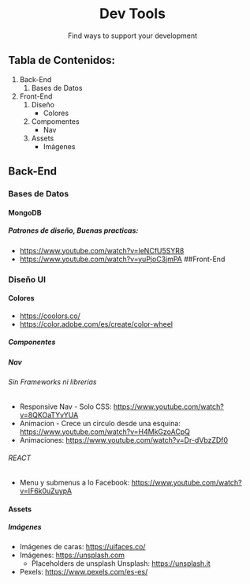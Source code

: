 <h1 align="center">Dev Tools</h1>
<p align="center">Find ways to support your development</p>



## Tabla de Contenidos:
1. Back-End
   1. Bases de Datos
2. Front-End 
   1. Diseño
      - Colores
   2. Compomentes
      - Nav
   3. Assets
      - Imágenes



## Back-End
 ### Bases de Datos
   #### MongoDB
   ##### Patrones de diseño, Buenas practicas: 
   - https://www.youtube.com/watch?v=leNCfU5SYR8
   - https://www.youtube.com/watch?v=yuPjoC3jmPA 
##Front-End
### Diseño UI

#### Colores
- https://coolors.co/
- https://color.adobe.com/es/create/color-wheel
        
##### Componentes
##### Nav
###### Sin Frameworks ni librerías
- Responsive Nav - Solo CSS: https://www.youtube.com/watch?v=8QKOaTYvYUA
- Animacion - Crece un circulo desde una esquina: https://www.youtube.com/watch?v=H4MkGzoACpQ
- Animaciones: https://www.youtube.com/watch?v=Dr-dVbzZDf0
###### REACT
- Menu y submenus a lo Facebook: https://www.youtube.com/watch?v=IF6k0uZuypA
#### Assets
##### Imágenes
- Imágenes de caras: https://uifaces.co/
- Imágenes: https://unsplash.com
  - Placeholders de unsplash Unsplash: https://unsplash.it
- Pexels: https://www.pexels.com/es-es/

